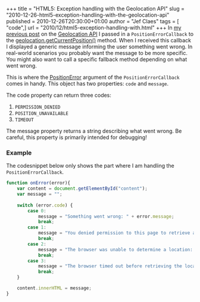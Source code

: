 +++
title = "HTML5: Exception handling with the Geolocation API"
slug = "2010-12-26-html5-exception-handling-with-the-geolocation-api"
published = 2010-12-26T20:30:00+01:00
author = "Jef Claes"
tags = [ "code",]
url = "2010/12/html5-exception-handling-with.html"
+++
In [my previous post](https://jefclaes.be/2010/12/html5-geolocation-api-is-scary-good.html) on the [Geolocation API](http://dev.w3.org/geo/api/spec-source.html) I passed in a `PositionErrorCallback` to the [geolocation.getCurrentPosition()](http://dev.w3.org/geo/api/spec-source.html#geolocation_interface) method. When I received this callback I displayed a generic message informing the user something went wrong. In real-world scenarios you probably want the message to be more specific. You might also want to call a specific fallback method depending on what went wrong.  
  
This is where the [PositionError](http://dev.w3.org/geo/api/spec-source.html#position_error_interface) argument of the `PositionErrorCallback` comes in handy. This object has two properties: `code` and `message`.  
  
The code property can return three codes:
1. `PERMISSION_DENIED`
2. `POSITION_UNAVAILABLE`
3. `TIMEOUT`

The message property returns a string describing what went wrong. Be
careful, this property is primarily intended for debugging!  
  
### Example
  
The codesnippet below only shows the part where I am handling the
`PositionErrorCallback`. 

```js
function onError(error){
    var content = document.getElementById("content");        
    var message = "";
    
    switch (error.code) {
        case 0:
            message = "Something went wrong: " + error.message;
            break;
        case 1:
            message = "You denied permission to this page to retrieve a location.";
            break;
        case 2:
            message = "The browser was unable to determine a location: " + error.message;
            break;
        case 3:
            message = "The browser timed out before retrieving the location.";
            break;
    }

    content.innerHTML = message;
}
```
